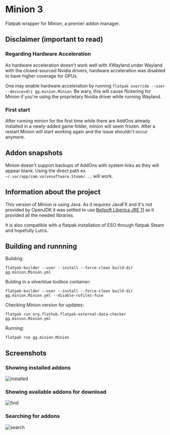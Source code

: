 # Minion 3
Flatpak wrapper for Minion, a premier addon manager.

## Disclaimer (important to read)

### Regarding Hardware Acceleration

As hardware acceleration doesn't work well with XWayland under Wayland with the closed-sourced Nvidia drivers, hardware acceleration was disabled to have higher coverage for GPUs.

One may enable hardware acceleration by running `flatpak override --user --device=dri gg.minion.Minion`. Be wary, this will cause flickering for Minion if you're using the proprietary Nvidia driver while running Wayland.

### First start

After running minion for the first time while there are AddOns already installed in a newly-added game folder, minion will seem frozen. After a restart Minion will start working again and the issue shouldn't occur anymore.

## Addon snapshots

Minion doesn't support backups of AddOns with system links as they will appear blank. Using the direct path ex. `~/.var/app/com.valvesoftware.Steam/...` will work.

## Information about the project
This version of Minion is using Java. As it requires JavaFX and it's not provided by OpenJDK it was settled to use [Bellsoft Liberica JRE 11](https://bell-sw.com/pages/downloads/) as it provided all the needed libraries.

It is also compatible with a flatpak installation of ESO through flatpak Steam and hopefully Lutris.

## Building and runnning

Building:

    flatpak-builder --user --install --force-clean build-dir gg.minion.Minion.yml

Bulding in a silverblue toolbox container:

    flatpak-builder --user --install --force-clean build-dir gg.minion.Minion.yml --disable-rofiles-fuse

Checking Minion version for updates:

    flatpak run org.flathub.flatpak-external-data-checker gg.minion.Minion.yml

Running:

    flatpak run gg.minion.Minion

## Screenshots

### Showing installed addons
![installed](https://raw.githubusercontent.com/zastrixarundell/flathub/gg.minion.Minion/screenshots/installed.png)

### Showing available addons for download
![find](https://raw.githubusercontent.com/zastrixarundell/flathub/gg.minion.Minion/screenshots/find.png)


### Searching for addons
![search](https://raw.githubusercontent.com/zastrixarundell/flathub/gg.minion.Minion/screenshots/search.png)